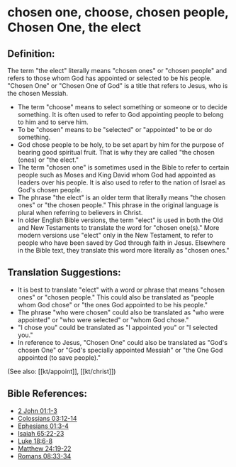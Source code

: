 # chosen one, choose, chosen people, Chosen One, the elect #

## Definition: ##

The term "the elect" literally means "chosen ones" or "chosen people" and refers to those whom God has appointed or selected to be his people. "Chosen One" or "Chosen One of God" is a title that refers to Jesus, who is the chosen Messiah.

* The term "choose" means to select something or someone or to decide something. It is often used to refer to God appointing people to belong to him and to serve him.
* To be "chosen" means to be "selected" or "appointed" to be or do something.
* God chose people to be holy, to be set apart by him for the purpose of bearing good spiritual fruit. That is why they are called "the chosen (ones) or "the elect."
* The term "chosen one" is sometimes used in the Bible to refer to certain people such as Moses and King David whom God had appointed as leaders over his people. It is also used to refer to the nation of Israel as God's chosen people.
* The phrase "the elect" is an older term that literally means "the chosen ones" or "the chosen people." This phrase in the original language is plural when referring to believers in Christ.
* In older English Bible versions, the term "elect" is used in both the Old and New Testaments to translate the word for "chosen one(s)." More modern versions use "elect" only in the New Testament, to refer to people who have been saved by God through faith in Jesus. Elsewhere in the Bible text, they translate this word more literally as "chosen ones."

## Translation Suggestions: ##

* It is best to translate "elect" with a word or phrase that means "chosen ones" or "chosen people." This could also be translated as "people whom God chose" or "the ones God appointed to be his people."
* The phrase "who were chosen" could also be translated as "who were appointed" or "who were selected" or "whom God chose."
* "I chose you" could be translated as "I appointed you" or "I selected you."
* In reference to Jesus, "Chosen One" could also be translated as "God's chosen One" or "God's specially appointed Messiah" or "the One God appointed (to save people)."

(See also: [[kt/appoint]], [[kt/christ]])

## Bible References: ##

* [2 John 01:1-3](en/tn/2jn/help/01/01)
* [Colossians 03:12-14](en/tn/col/help/03/12)
* [Ephesians 01:3-4](en/tn/eph/help/01/03)
* [Isaiah 65:22-23](en/tn/isa/help/65/22)
* [Luke 18:6-8](en/tn/luk/help/18/06)
* [Matthew 24:19-22](en/tn/mat/help/24/19)
* [Romans 08:33-34](en/tn/rom/help/08/33)